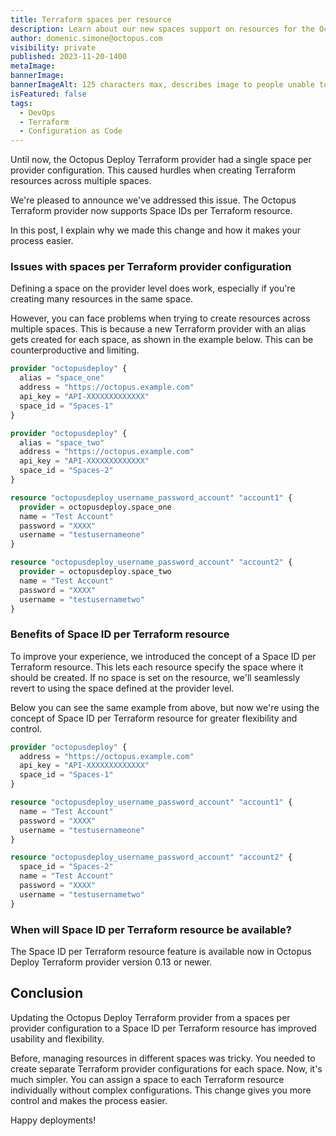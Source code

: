 ```yaml
---
title: Terraform spaces per resource
description: Learn about our new spaces support on resources for the Octopus Terraform provider.
author: domenic.simone@octopus.com
visibility: private
published: 2023-11-20-1400
metaImage:
bannerImage:
bannerImageAlt: 125 characters max, describes image to people unable to see it.
isFeatured: false
tags:
  - DevOps
  - Terraform
  - Configuration as Code
---
```


Until now, the Octopus Deploy Terraform provider had a single space per provider configuration. This caused hurdles when creating Terraform resources across multiple spaces.

We're pleased to announce we've addressed this issue. The Octopus Terraform provider now supports Space IDs per Terraform resource.

In this post, I explain why we made this change and how it makes your process easier.

### Issues with spaces per Terraform provider configuration

Defining a space on the provider level does work, especially if you're creating many resources in the same space.

However, you can face problems when trying to create resources across multiple spaces. This is because a new Terraform provider with an alias gets created for each space, as shown in the example below. This can be counterproductive and limiting.

```terraform
provider "octopusdeploy" {
  alias = "space_one"
  address = "https://octopus.example.com"
  api_key = "API-XXXXXXXXXXXXX"
  space_id = "Spaces-1"
}

provider "octopusdeploy" {
  alias = "space_two"
  address = "https://octopus.example.com"
  api_key = "API-XXXXXXXXXXXXX"
  space_id = "Spaces-2"
}

resource "octopusdeploy_username_password_account" "account1" {
  provider = octopusdeploy.space_one
  name = "Test Account"
  password = "XXXX"
  username = "testusernameone"
}

resource "octopusdeploy_username_password_account" "account2" {
  provider = octopusdeploy.space_two
  name = "Test Account"
  password = "XXXX"
  username = "testusernametwo"
}
```

### Benefits of Space ID per Terraform resource

To improve your experience, we introduced the concept of a Space ID per Terraform resource. This lets each resource specify the space where it should be created. If no space is set on the resource, we'll seamlessly revert to using the space defined at the provider level.

Below you can see the same example from above, but now we're using the concept of Space ID per Terraform resource for greater flexibility and control.

```terraform
provider "octopusdeploy" {
  address = "https://octopus.example.com"
  api_key = "API-XXXXXXXXXXXXX"
  space_id = "Spaces-1"
}

resource "octopusdeploy_username_password_account" "account1" {
  name = "Test Account"
  password = "XXXX"
  username = "testusernameone"
}

resource "octopusdeploy_username_password_account" "account2" {
  space_id = "Spaces-2"
  name = "Test Account"
  password = "XXXX"
  username = "testusernametwo"
}

```

### When will Space ID per Terraform resource be available?

The Space ID per Terraform resource feature is available now in Octopus Deploy Terraform provider version 0.13 or newer.

## Conclusion

Updating the Octopus Deploy Terraform provider from a spaces per provider configuration to a Space ID per Terraform resource has improved usability and flexibility.

Before, managing resources in different spaces was tricky. You needed to create separate Terraform provider configurations for each space. Now, it's much simpler. You can assign a space to each Terraform resource individually without complex configurations. This change gives you more control and makes the process easier.

Happy deployments!